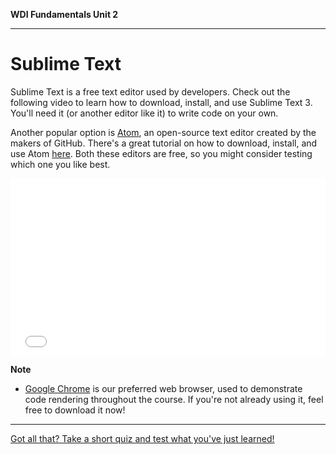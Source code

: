 **WDI Fundamentals Unit 2**

---

# Sublime Text 

Sublime Text is a free text editor used by developers. Check out the following video to learn how to download, install, and use Sublime Text 3. You'll need it (or another editor like it) to write code on your own. 

Another popular option is [Atom](https://atom.io/), an open-source text editor created by the makers of GitHub. There's a great tutorial on how to download, install, and use Atom [here](http://flight-manual.atom.io/). Both these editors are free, so you might consider testing which one you like best. 

<div class="wistia_responsive_padding" style="padding:56.25% 0 0 0;position:relative;"><div class="wistia_responsive_wrapper" style="height:100%;left:0;position:absolute;top:0;width:100%;"><iframe src="//fast.wistia.net/embed/iframe/weu4rtct39?seo=false&videoFoam=true" allowtransparency="true" frameborder="0" scrolling="no" class="wistia_embed" name="wistia_embed" allowfullscreen mozallowfullscreen webkitallowfullscreen oallowfullscreen msallowfullscreen width="100%" height="100%"></iframe></div></div>
<script src="//fast.wistia.net/assets/external/E-v1.js" async></script>

**Note**
* [Google Chrome](http://www.google.com/chrome/) is our preferred web browser, used to demonstrate code rendering throughout the course. If you're not already using it, feel free to download it now!

---

[Got all that? Take a short quiz and test what you've just learned!](developer-tools-quiz-a.md)
